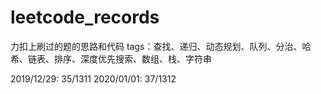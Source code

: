 # leetcode_records
力扣上刷过的题的思路和代码
tags：查找、递归、动态规划、队列、分治、哈希、链表、排序、深度优先搜索、数组、栈、字符串

2019/12/29: 35/1311
2020/01/01: 37/1312